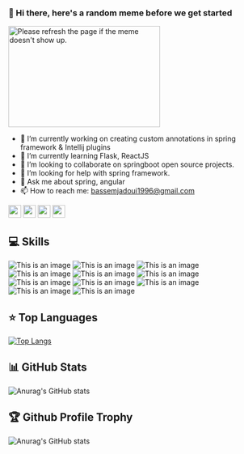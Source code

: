 ### 👋 Hi there, here's a random meme before we get started
<img height="200px" width="300px" src='https://random-memer.herokuapp.com/' title="Meme" alt="Please refresh the page if the meme doesn't show up.">

<!--
**bassem97/bassem97** is a ✨ _special_ ✨ repository because its `README.md` (this file) appears on your GitHub profile.

Here are some ideas to get you started:

- 😄 Pronouns: ...
- ⚡ Fun fact: ...
-->

- 🔭 I’m currently working on creating custom annotations in spring framework & Intellij plugins
- 🌱 I’m currently learning Flask, ReactJS
- 👯 I’m looking to collaborate on springboot open source projects.
- 🤔 I’m looking for help with spring framework.
- 💬 Ask me about spring, angular
- 📫 How to reach me: bassemjadoui1996@gmail.com

<p><a href="https://www.twitter.com/jadoui_bassem"><img src="https://img.shields.io/badge/twitter-%231DA1F2.svg?&style=for-the-badge&logo=twitter&logoColor=white" height=25></a> <a href="https://www.linkedin.com/in/bassem-jadoui-85b6b9199"><img src="https://img.shields.io/badge/linkedin-%230077B5.svg?&style=for-the-badge&logo=linkedin&logoColor=white" height=25></a> <a href="https://www.instagram.com/bassem_jd/"><img src="https://img.shields.io/badge/instagram-%23E4405F.svg?&style=for-the-badge&logo=instagram&logoColor=white" height=25></a> <a href="https://dev.to/bassem97"><img src="https://img.shields.io/badge/DEV.TO-%230A0A0A.svg?&style=for-the-badge&logo=dev-dot-to&logoColor=white" height=25></a></p>


## 💻 Skills

![This is an image](https://img.shields.io/badge/Flask-000000?style=for-the-badge&logo=flask&logoColor=white)
![This is an image](https://img.shields.io/badge/React-20232A?style=for-the-badge&logo=react&logoColor=61DAFB)
![This is an image](https://img.shields.io/badge/Node.js-43853D?style=for-the-badge&logo=node.js&logoColor=white)
![This is an image](https://img.shields.io/badge/MongoDB-4EA94B?style=for-the-badge&logo=mongodb&logoColor=white)
![This is an image](https://img.shields.io/badge/Django-092E20?style=for-the-badge&logo=django&logoColor=white)
![This is an image](https://img.shields.io/badge/Angular-DD0031?style=for-the-badge&logo=angular&logoColor=white)
![This is an image](https://img.shields.io/badge/Symfony-%2300843e.svg?style=for-the-badge&logo=symfony&logoColor=white)
![This is an image](https://img.shields.io/badge/.NET-5C2D91?style=for-the-badge&logo=.net&logoColor=white)
![This is an image](https://img.shields.io/badge/Spring-6DB33F?style=for-the-badge&logo=spring&logoColor=whit)
![This is an image](https://img.shields.io/badge/Linux-FCC624?style=for-the-badge&logo=linux&logoColor=black)
![This is an image](https://img.shields.io/badge/Heroku-430098?style=for-the-badge&logo=heroku&logoColor=white)

## ⭐ **Top Languages**

[![Top Langs](https://github-readme-stats.vercel.app/api/top-langs/?username=bassem97&theme=radical&layout=compact)](https://github.com/bassem97/github-readme-stats)

## 📊 **GitHub Stats**

![Anurag's GitHub stats](https://github-readme-stats.vercel.app/api?username=bassem97&show_icons=true&theme=radical)

## 🏆 **Github Profile Trophy**

![Anurag's GitHub stats](https://github-profile-trophy.vercel.app/?username=bassem97&theme=radical&row=1&column=10)



